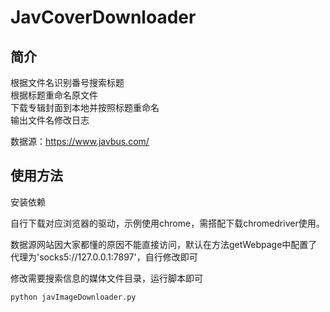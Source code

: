 # JavCoverDownloader

## 简介

根据文件名识别番号搜索标题 <br>
根据标题重命名原文件 <br>
下载专辑封面到本地并按照标题重命名 <br>
输出文件名修改日志 <br>

数据源：https://www.javbus.com/ <br>

## 使用方法
安装依赖

自行下载对应浏览器的驱动，示例使用chrome，需搭配下载chromedriver使用。


数据源网站因大家都懂的原因不能直接访问，默认在方法getWebpage中配置了代理为'socks5://127.0.0.1:7897'，自行修改即可 <br>


修改需要搜索信息的媒体文件目录，运行脚本即可

`python javImageDownloader.py`